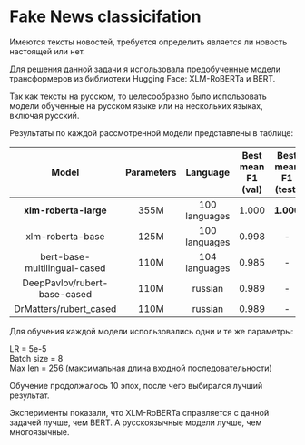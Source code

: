 # Fake News classicifation

Имеются тексты новостей, требуется определить является ли новость настоящей или нет.

Для решения данной задачи я использовала предобученные модели трансформеров из библиотеки Hugging Face: XLM-RoBERTa и BERT.

Так как тексты на русском, то целесообразно было использовать модели обученные на русском языке или на нескольких языках, включая русский.

Результаты по каждой рассмотренной модели представлены в таблице:

| Model | Parameters | Language | Best mean F1 (val) | Best mean F1 (test) | 
|:-------:|:-------:|:-------:|:-------:|:----------:|
| **xlm-roberta-large**      | 355M | 100 languages | 1.000 | **1.000** |
| xlm-roberta-base      | 125M | 100 languages | 0.998 | - |
| bert-base-multilingual-cased      | 110M | 104 languages | 0.985 | - |
| DeepPavlov/rubert-base-cased      | 110M | russian | 0.989 | - |
| DrMatters/rubert_cased      | 110M | russian | 0.989 | - |

Для обучения каждой модели использовались одни и те же параметры:

LR = 5e-5 \
Batch size = 8 \
Max len = 256 (максимальная длина входной последовательности)

Обучение продолжалось 10 эпох, после чего выбирался лучший результат.

Эксперименты показали, что XLM-RoBERTa справляется с данной задачей лучше, чем BERT.
А русскоязычные модели лучше, чем многоязычные.
